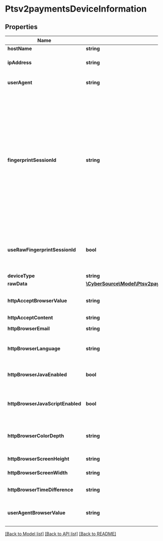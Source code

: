 # Ptsv2paymentsDeviceInformation

## Properties
Name | Type | Description | Notes
------------ | ------------- | ------------- | -------------
**hostName** | **string** | DNS resolved hostname from &#x60;ipAddress&#x60;. | [optional] 
**ipAddress** | **string** | IP address of the customer.  #### Used by **Authorization, Capture, and Credit** Optional field. | [optional] 
**userAgent** | **string** | Customer’s browser as identified from the HTTP header data. For example, &#x60;Mozilla&#x60; is the value that identifies the Netscape browser. | [optional] 
**fingerprintSessionId** | **string** | Field that contains the session ID that you send to Decision Manager to obtain the device fingerprint information. The string can contain uppercase and lowercase letters, digits, hyphen (-), and underscore (_). However, do not use the same uppercase and lowercase letters to indicate different session IDs.  The session ID must be unique for each merchant ID. You can use any string that you are already generating, such as an order number or web session ID.  The session ID must be unique for each page load, regardless of an individual’s web session ID. If a user navigates to a profiled page and is assigned a web session, navigates away from the profiled page, then navigates back to the profiled page, the generated session ID should be different and unique. You may use a web session ID, but it is preferable to use an application GUID (Globally Unique Identifier). This measure ensures that a unique ID is generated every time the page is loaded, even if it is the same user reloading the page. | [optional] 
**useRawFingerprintSessionId** | **bool** | Boolean that indicates whether request contains the device fingerprint information. Values: - &#x60;true&#x60;: Use raw fingerprintSessionId when looking up device details. - &#x60;false&#x60; (default): Use merchant id + fingerprintSessionId as the session id for Device detail collection. | [optional] 
**deviceType** | **string** | The device type at the client side. | [optional] 
**rawData** | [**\CyberSource\Model\Ptsv2paymentsDeviceInformationRawData[]**](Ptsv2paymentsDeviceInformationRawData.md) |  | [optional] 
**httpAcceptBrowserValue** | **string** | Value of the Accept header sent by the customer’s web browser. **Note** If the customer’s browser provides a value, you must include it in your request. | [optional] 
**httpAcceptContent** | **string** | The exact content of the HTTP accept header. | [optional] 
**httpBrowserEmail** | **string** | Email address set in the customer’s browser, which may differ from customer email. | [optional] 
**httpBrowserLanguage** | **string** | Value represents the browser language as defined in IETF BCP47. Example:en-US, refer  https://en.wikipedia.org/wiki/IETF_language_tag for more details. | [optional] 
**httpBrowserJavaEnabled** | **bool** | A Boolean value that represents the ability of the cardholder browser to execute Java. Value is returned from the navigator.javaEnabled property. Possible Values:True/False | [optional] 
**httpBrowserJavaScriptEnabled** | **bool** | A Boolean value that represents the ability of the cardholder browser to execute JavaScript. Possible Values:True/False. **Note**: Merchants should be able to know the values from fingerprint details of cardholder&#39;s browser. | [optional] 
**httpBrowserColorDepth** | **string** | Value represents the bit depth of the color palette for displaying images, in bits per pixel. Example : 24, refer https://en.wikipedia.org/wiki/Color_depth for more details | [optional] 
**httpBrowserScreenHeight** | **string** | Total height of the Cardholder&#39;s scree in pixels, example: 864. | [optional] 
**httpBrowserScreenWidth** | **string** | Total width of the cardholder&#39;s screen in pixels. Example: 1536. | [optional] 
**httpBrowserTimeDifference** | **string** | Time difference between UTC time and the cardholder browser local time, in minutes, Example:300 | [optional] 
**userAgentBrowserValue** | **string** | Value of the User-Agent header sent by the customer’s web browser. Note If the customer’s browser provides a value, you must include it in your request. | [optional] 

[[Back to Model list]](../README.md#documentation-for-models) [[Back to API list]](../README.md#documentation-for-api-endpoints) [[Back to README]](../README.md)


